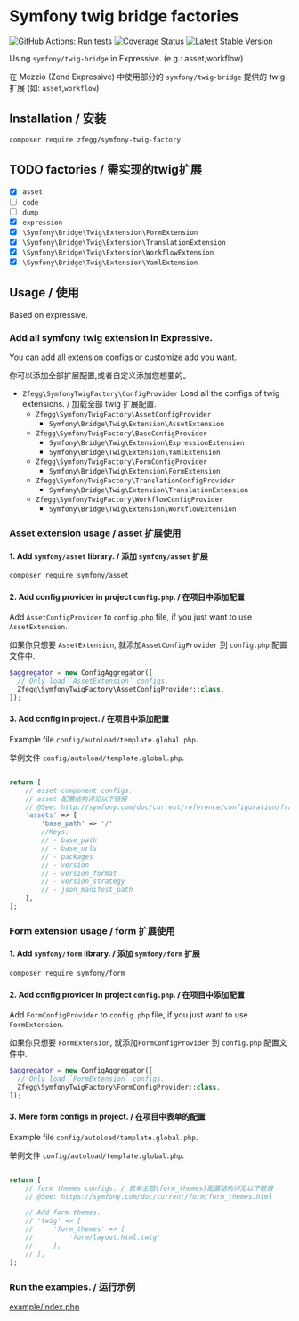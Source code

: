 Symfony twig bridge factories
==============================



[![GitHub Actions: Run tests](https://github.com/zfegg/symfony-twig-factory/workflows/qa/badge.svg)](https://github.com/zfegg/symfony-twig-factory/actions?query=workflow%3A%22qa%22)
[![Coverage Status](https://coveralls.io/repos/github/zfegg/symfony-twig-factory/badge.svg?branch=master)](https://coveralls.io/github/zfegg/symfony-twig-factory?branch=master)
[![Latest Stable Version](https://poser.pugx.org/zfegg/symfony-twig-factory/v/stable.png)](https://packagist.org/packages/zfegg/symfony-twig-factory)


Using `symfony/twig-bridge` in Expressive. (e.g.: asset,workflow)

在 Mezzio (Zend Expressive) 中使用部分的 `symfony/twig-bridge` 提供的 twig 扩展 (如: `asset`,`workflow`)

Installation / 安装
-------------------

```bash
composer require zfegg/symfony-twig-factory
```

TODO factories / 需实现的twig扩展
--------------------------------

- [x] `asset`
- [ ] `code`
- [ ] `dump`
- [x] `expression`
- [x] `\Symfony\Bridge\Twig\Extension\FormExtension`
- [x] `\Symfony\Bridge\Twig\Extension\TranslationExtension`
- [x] `\Symfony\Bridge\Twig\Extension\WorkflowExtension`
- [x] `\Symfony\Bridge\Twig\Extension\YamlExtension`

Usage / 使用
------------

Based on expressive.

### Add all symfony twig extension in Expressive.


You can add all extension configs or customize add you want.

你可以添加全部扩展配置,或者自定义添加您想要的。

- `Zfegg\SymfonyTwigFactory\ConfigProvider` Load all the configs of twig extensions. / 加载全部 twig 扩展配置.
    - `Zfegg\SymfonyTwigFactory\AssetConfigProvider`
        - `Symfony\Bridge\Twig\Extension\AssetExtension`
    - `Zfegg\SymfonyTwigFactory\BaseConfigProvider`
        - `Symfony\Bridge\Twig\Extension\ExpressionExtension`
        - `Symfony\Bridge\Twig\Extension\YamlExtension`
    - `Zfegg\SymfonyTwigFactory\FormConfigProvider` 
        - `Symfony\Bridge\Twig\Extension\FormExtension`
    - `Zfegg\SymfonyTwigFactory\TranslationConfigProvider`
        - `Symfony\Bridge\Twig\Extension\TranslationExtension`
    - `Zfegg\SymfonyTwigFactory\WorkflowConfigProvider`
        - `Symfony\Bridge\Twig\Extension\WorkflowExtension`


### Asset extension usage  / asset 扩展使用


#### 1. Add `symfony/asset` library. / 添加 `symfony/asset` 扩展

```bash
composer require symfony/asset
```

#### 2. Add config provider in project `config.php`. / 在项目中添加配置

Add `AssetConfigProvider` to `config.php` file, if you just want to use `AssetExtension`. 

如果你只想要 `AssetExtension`, 就添加`AssetConfigProvider` 到 `config.php` 配置文件中.

```php
$aggregator = new ConfigAggregator([
  // Only load `AssetExtension` configs.
  Zfegg\SymfonyTwigFactory\AssetConfigProvider::class,
]);
```


#### 3. Add config in project. / 在项目中添加配置  

Example file `config/autoload/template.global.php`.

举例文件 `config/autoload/template.global.php`.

```php

return [
    // asset component configs.
    // asset 配置结构详见以下链接
    // @See: http://symfony.com/doc/current/reference/configuration/framework.html#assets
    'assets' => [
        'base_path' => '/'
        //Keys:
        // - base_path
        // - base_urls
        // - packages
        // - version
        // - version_format
        // - version_strategy
        // - json_manifest_path
    ],
];
```

### Form extension usage  / form 扩展使用

#### 1. Add `symfony/form` library. / 添加 `symfony/form` 扩展

```bash
composer require symfony/form
```

#### 2. Add config provider in project `config.php`. / 在项目中添加配置

Add `FormConfigProvider` to `config.php` file, if you just want to use `FormExtension`. 

如果你只想要 `FormExtension`, 就添加`FormConfigProvider` 到 `config.php` 配置文件中.

```php
$aggregator = new ConfigAggregator([
  // Only load `FormExtension` configs.
  Zfegg\SymfonyTwigFactory\FormConfigProvider::class,
]);
```


#### 3. More form configs in project. / 在项目中表单的配置  

Example file `config/autoload/template.global.php`.

举例文件 `config/autoload/template.global.php`.

```php

return [
    // form themes configs. / 表单主题(form_themes)配置结构详见以下链接
    // @See: https://symfony.com/doc/current/form/form_themes.html

    // Add form themes.
    // 'twig' => [ 
    //     'form_themes' => [
    //         'form/layout.html.twig'
    //     ],
    // ],
];
```


### Run the examples. /  运行示例

[example/index.php](example/index.php)
